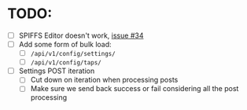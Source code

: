 # TODO:

- [ ] SPIFFS Editor doesn't work, [issue #34](https://github.com/lbussy/keg-cop/issues/34)
- [ ] Add some form of bulk load:
    - [ ] `/api/v1/config/settings/`
    - [ ] `/api/v1/config/taps/`
- [ ] Settings POST iteration
    - [ ] Cut down on iteration when processing posts
    - [ ] Make sure we send back success or fail considering all the post processing
